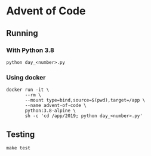 # Advent of Code

## Running

### With Python 3.8

    python day_<number>.py

### Using docker

    docker run -it \
           --rm \
           --mount type=bind,source=$(pwd),target=/app \
           --name advent-of-code \
           python:3.8-alpine \
           sh -c 'cd /app/2019; python day_<number>.py'

## Testing

    make test
